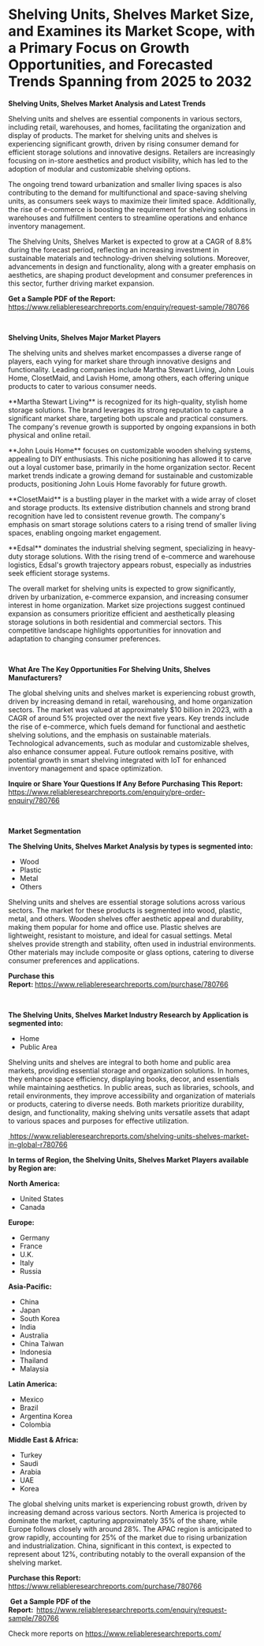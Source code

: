 <p><h1>Shelving Units, Shelves Market Size, and Examines its Market Scope, with a Primary Focus on Growth Opportunities, and Forecasted Trends Spanning from 2025 to 2032</h1></p><p><strong>Shelving Units, Shelves Market Analysis and Latest Trends</strong></p>
<p><p>Shelving units and shelves are essential components in various sectors, including retail, warehouses, and homes, facilitating the organization and display of products. The market for shelving units and shelves is experiencing significant growth, driven by rising consumer demand for efficient storage solutions and innovative designs. Retailers are increasingly focusing on in-store aesthetics and product visibility, which has led to the adoption of modular and customizable shelving options.</p><p>The ongoing trend toward urbanization and smaller living spaces is also contributing to the demand for multifunctional and space-saving shelving units, as consumers seek ways to maximize their limited space. Additionally, the rise of e-commerce is boosting the requirement for shelving solutions in warehouses and fulfillment centers to streamline operations and enhance inventory management.</p><p>The Shelving Units, Shelves Market is expected to grow at a CAGR of 8.8% during the forecast period, reflecting an increasing investment in sustainable materials and technology-driven shelving solutions. Moreover, advancements in design and functionality, along with a greater emphasis on aesthetics, are shaping product development and consumer preferences in this sector, further driving market expansion.</p></p>
<p><strong>Get a Sample PDF of the Report:&nbsp;</strong> <a href="https://www.reliableresearchreports.com/enquiry/request-sample/780766?utm_campaign=2205&utm_medium=2&utm_source=Github&utm_content=ia&utm_term=09022025&utm_id=shelving-units-shelves">https://www.reliableresearchreports.com/enquiry/request-sample/780766</a></p>
<p>&nbsp;</p>
<p><strong>Shelving Units, Shelves Major Market Players</strong></p>
<p><p>The shelving units and shelves market encompasses a diverse range of players, each vying for market share through innovative designs and functionality. Leading companies include Martha Stewart Living, John Louis Home, ClosetMaid, and Lavish Home, among others, each offering unique products to cater to various consumer needs.</p><p>**Martha Stewart Living** is recognized for its high-quality, stylish home storage solutions. The brand leverages its strong reputation to capture a significant market share, targeting both upscale and practical consumers. The company's revenue growth is supported by ongoing expansions in both physical and online retail.</p><p>**John Louis Home** focuses on customizable wooden shelving systems, appealing to DIY enthusiasts. This niche positioning has allowed it to carve out a loyal customer base, primarily in the home organization sector. Recent market trends indicate a growing demand for sustainable and customizable products, positioning John Louis Home favorably for future growth.</p><p>**ClosetMaid** is a bustling player in the market with a wide array of closet and storage products. Its extensive distribution channels and strong brand recognition have led to consistent revenue growth. The company's emphasis on smart storage solutions caters to a rising trend of smaller living spaces, enabling ongoing market engagement.</p><p>**Edsal** dominates the industrial shelving segment, specializing in heavy-duty storage solutions. With the rising trend of e-commerce and warehouse logistics, Edsal's growth trajectory appears robust, especially as industries seek efficient storage systems.</p><p>The overall market for shelving units is expected to grow significantly, driven by urbanization, e-commerce expansion, and increasing consumer interest in home organization. Market size projections suggest continued expansion as consumers prioritize efficient and aesthetically pleasing storage solutions in both residential and commercial sectors. This competitive landscape highlights opportunities for innovation and adaptation to changing consumer preferences.</p></p>
<p>&nbsp;</p>
<p><strong>What Are The Key Opportunities For Shelving Units, Shelves Manufacturers?</strong></p>
<p><p>The global shelving units and shelves market is experiencing robust growth, driven by increasing demand in retail, warehousing, and home organization sectors. The market was valued at approximately $10 billion in 2023, with a CAGR of around 5% projected over the next five years. Key trends include the rise of e-commerce, which fuels demand for functional and aesthetic shelving solutions, and the emphasis on sustainable materials. Technological advancements, such as modular and customizable shelves, also enhance consumer appeal. Future outlook remains positive, with potential growth in smart shelving integrated with IoT for enhanced inventory management and space optimization.</p></p>
<p><strong>Inquire or Share Your Questions If Any Before Purchasing This Report:</strong> <a href="https://www.reliableresearchreports.com/enquiry/pre-order-enquiry/780766?utm_campaign=2205&utm_medium=2&utm_source=Github&utm_content=ia&utm_term=09022025&utm_id=shelving-units-shelves">https://www.reliableresearchreports.com/enquiry/pre-order-enquiry/780766</a></p>
<p>&nbsp;</p>
<p><strong>Market Segmentation</strong></p>
<p><strong>The Shelving Units, Shelves Market Analysis by types is segmented into:</strong></p>
<p><ul><li>Wood</li><li>Plastic</li><li>Metal</li><li>Others</li></ul></p>
<p><p>Shelving units and shelves are essential storage solutions across various sectors. The market for these products is segmented into wood, plastic, metal, and others. Wooden shelves offer aesthetic appeal and durability, making them popular for home and office use. Plastic shelves are lightweight, resistant to moisture, and ideal for casual settings. Metal shelves provide strength and stability, often used in industrial environments. Other materials may include composite or glass options, catering to diverse consumer preferences and applications.</p></p>
<p><strong>Purchase this Report:&nbsp;</strong><a href="https://www.reliableresearchreports.com/purchase/780766?utm_campaign=2205&utm_medium=2&utm_source=Github&utm_content=ia&utm_term=09022025&utm_id=shelving-units-shelves">https://www.reliableresearchreports.com/purchase/780766</a></p>
<p>&nbsp;</p>
<p><strong>The Shelving Units, Shelves Market Industry Research by Application is segmented into:</strong></p>
<p><ul><li>Home</li><li>Public Area</li></ul></p>
<p><p>Shelving units and shelves are integral to both home and public area markets, providing essential storage and organization solutions. In homes, they enhance space efficiency, displaying books, decor, and essentials while maintaining aesthetics. In public areas, such as libraries, schools, and retail environments, they improve accessibility and organization of materials or products, catering to diverse needs. Both markets prioritize durability, design, and functionality, making shelving units versatile assets that adapt to various spaces and purposes for effective utilization.</p></p>
<p><a href="https://www.reliableresearchreports.com/shelving-units-shelves-market-in-global-r780766?utm_campaign=2205&utm_medium=2&utm_source=Github&utm_content=ia&utm_term=09022025&utm_id=shelving-units-shelves">&nbsp;https://www.reliableresearchreports.com/shelving-units-shelves-market-in-global-r780766</a></p>
<p><strong>In terms of Region, the Shelving Units, Shelves Market Players available by Region are:</strong></p>
<p>
    <p> <strong> North America: </strong>
        <ul>
            <li>United States</li>
            <li>Canada</li>
        </ul>
        </p> 
    <p> <strong> Europe: </strong>
        <ul>
            <li>Germany</li>
            <li>France</li>
            <li>U.K.</li>
            <li>Italy</li>
            <li>Russia</li>
        </ul>
        </p> 
    <p> <strong> Asia-Pacific: </strong>
        <ul>
            <li>China</li>
            <li>Japan</li>
            <li>South Korea</li>
            <li>India</li>
            <li>Australia</li>
            <li>China Taiwan</li>
            <li>Indonesia</li>
            <li>Thailand</li>
            <li>Malaysia</li>
        </ul>
        </p> 
    <p> <strong> Latin America: </strong>
        <ul>
            <li>Mexico</li>
            <li>Brazil</li>
            <li>Argentina Korea</li>
            <li>Colombia</li>
        </ul>
        </p> 
    <p> <strong> Middle East & Africa: </strong>
        <ul>
            <li>Turkey</li>
            <li>Saudi</li>
            <li>Arabia</li>
            <li>UAE</li>
            <li>Korea</li>
        </ul>
    </p>
    </p>
<p><p>The global shelving units market is experiencing robust growth, driven by increasing demand across various sectors. North America is projected to dominate the market, capturing approximately 35% of the share, while Europe follows closely with around 28%. The APAC region is anticipated to grow rapidly, accounting for 25% of the market due to rising urbanization and industrialization. China, significant in this context, is expected to represent about 12%, contributing notably to the overall expansion of the shelving market.</p></p>
<p><strong>Purchase this Report: </strong><a href="https://www.reliableresearchreports.com/purchase/780766?utm_campaign=2205&utm_medium=2&utm_source=Github&utm_content=ia&utm_term=09022025&utm_id=shelving-units-shelves">https://www.reliableresearchreports.com/purchase/780766</a></p>
<p>&nbsp;<strong>Get a Sample PDF of the Report:&nbsp;&nbsp;</strong><a href="https://www.reliableresearchreports.com/enquiry/request-sample/780766?utm_campaign=2205&utm_medium=2&utm_source=Github&utm_content=ia&utm_term=09022025&utm_id=shelving-units-shelves">https://www.reliableresearchreports.com/enquiry/request-sample/780766</a></p>
<p><strong></strong></p>
<p>Check more reports on <a href="https://www.reliableresearchreports.com/?utm_campaign=2205&utm_medium=2&utm_source=Github&utm_content=ia&utm_term=09022025&utm_id=shelving-units-shelves">https://www.reliableresearchreports.com/</a></p>